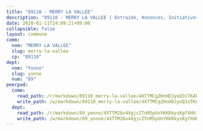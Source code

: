 ```yaml
---
title: "89110 - MERRY LA VALLEE"
description: "89110 - MERRY LA VALLEE | Entraide, Annonces, Initiatives"
date: 2020-01-11T14:09:21+09:00
collapsible: false
layout: commune
comm:
  nom: "MERRY LA VALLEE"
  slug: merry-la-vallee
  cp: "89110"
dept:
  nom: "Yonne"
  slug: yonne
  num: "89"
peerpad:
  comm:
    read_path: /r/markdown/89110_merry-la-vallee/4XTTMCgZHnHDJyoQ3sTKAkNNBaERy2vTPFWJUCaHmxq7r1bAY
    write_path: /w/markdown/89110_merry-la-vallee/4XTTMCgZHnHDJyoQ3sTKAkNNBaERy2vTPFWJUCaHmxq7r1bAY-K3TgUMZMHRqDBrJEhjdSarjXVRoG4ctqsWTNGPWu2dkUujxsPWEEPWH1ToFpPLCMDnZx1BpjZixjT5b2HUphj41zQNTiTPEbhAkq6bTsguqpDpeANiacUYs94qqcerG35ZCQoPHA
  dept:
    read_path: /r/markdown/89_yonne/4XTTM26x4XgjcZTnM5pUnYKKRkysKgfXHh1wiigoPHqn9LDKB
    write_path: /w/markdown/89_yonne/4XTTM26x4XgjcZTnM5pUnYKKRkysKgfXHh1wiigoPHqn9LDKB-K3TgU4xaMVqzoRnPJNyddApuMoWvJyHL35bzooauYvdhG3MLg3ikjpoueq9BDtqVP4hJBQxpPxix2gohzXyST9tZPnEkyXpDMdHiAFpx7EU6e8WgvFk7NPsBQepM8o13bG9dyqq7
---
```


